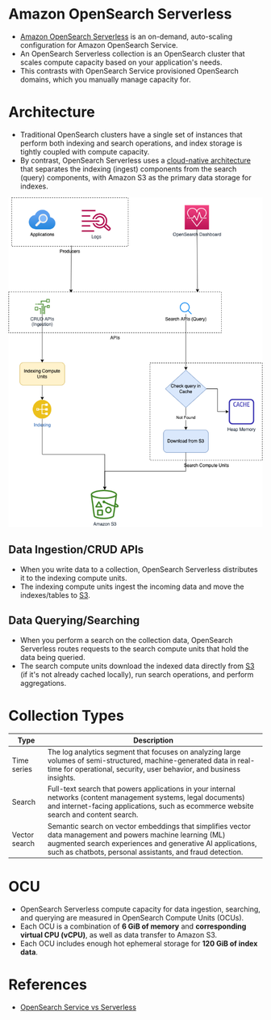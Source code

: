 # Amazon OpenSearch Serverless
- [Amazon OpenSearch Serverless](https://docs.aws.amazon.com/opensearch-service/latest/developerguide/serverless.html) is an on-demand, auto-scaling configuration for Amazon OpenSearch Service.
- An OpenSearch Serverless collection is an OpenSearch cluster that scales compute capacity based on your application's needs. 
- This contrasts with OpenSearch Service provisioned OpenSearch domains, which you manually manage capacity for.

# Architecture
- Traditional OpenSearch clusters have a single set of instances that perform both indexing and search operations, and index storage is tightly coupled with compute capacity. 
- By contrast, OpenSearch Serverless uses a [cloud-native architecture]() that separates the indexing (ingest) components from the search (query) components, with Amazon S3 as the primary data storage for indexes.

![](OpenSearch-Serverless.png)

## Data Ingestion/CRUD APIs
- When you write data to a collection, OpenSearch Serverless distributes it to the indexing compute units. 
- The indexing compute units ingest the incoming data and move the indexes/tables to [S3](../../../7_StorageServices/3_S3ObjectStorage/Readme.md).

## Data Querying/Searching
- When you perform a search on the collection data, OpenSearch Serverless routes requests to the search compute units that hold the data being queried. 
- The search compute units download the indexed data directly from [S3](../../../7_StorageServices/3_S3ObjectStorage/Readme.md) (if it's not already cached locally), run search operations, and perform aggregations.

# Collection Types

| Type          | Description                                                                                                                                                                                                                           |
|---------------|---------------------------------------------------------------------------------------------------------------------------------------------------------------------------------------------------------------------------------------|
| Time series   | The log analytics segment that focuses on analyzing large volumes of semi-structured, machine-generated data in real-time for operational, security, user behavior, and business insights.                                            |
| Search        | Full-text search that powers applications in your internal networks (content management systems, legal documents) and internet-facing applications, such as ecommerce website search and content search.                              |
| Vector search | Semantic search on vector embeddings that simplifies vector data management and powers machine learning (ML) augmented search experiences and generative AI applications, such as chatbots, personal assistants, and fraud detection. |

# OCU
- OpenSearch Serverless compute capacity for data ingestion, searching, and querying are measured in OpenSearch Compute Units (OCUs). 
- Each OCU is a combination of **6 GiB of memory** and **corresponding virtual CPU (vCPU)**, as well as data transfer to Amazon S3. 
- Each OCU includes enough hot ephemeral storage for **120 GiB of index data**.

# References
- [OpenSearch Service vs Serverless](https://docs.aws.amazon.com/opensearch-service/latest/developerguide/serverless-overview.html#serverless-comparison)
